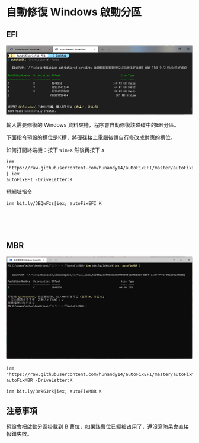 自動修復 Windows 啟動分區
===

## EFI
![](img/autoFixEFI.png)

輸入需要修復的 Windows 資料夾槽，程序會自動修復該磁碟中的EFI分區。  
  
下面指令預設的槽位是K槽，將硬碟接上電腦後請自行修改成對應的槽位。  
  
如何打開終端機：按下 `Win+X` 然後再按下 `A`   
  
```
irm "https://raw.githubusercontent.com/hunandy14/autoFixEFI/master/autoFixEFI.ps1" | iex
autoFixEFI -DriveLetter:K
```

短網址指令

```
irm bit.ly/3EQwFzs|iex; autoFixEFI K
```



</br></br></br>

## MBR
![](img/autoFixMBR.png)

```
irm "https://raw.githubusercontent.com/hunandy14/autoFixEFI/master/autoFixMBR.ps1"|iex
autoFixMBR -DriveLetter:K
```

```
irm bit.ly/3rk6Jrk|iex; autoFixMBR K
```

## 注意事項
預設會把啟動分區掛載到 B 曹位，如果該曹位已經被占用了，還沒寫防呆會直接報錯失敗。